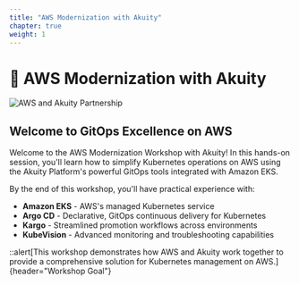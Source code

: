 ```yaml
---
title: "AWS Modernization with Akuity"
chapter: true
weight: 1
---
```


# 🚀 AWS Modernization with Akuity

![AWS and Akuity Partnership](/images/akuity-logo.png)

## Welcome to GitOps Excellence on AWS

Welcome to the AWS Modernization Workshop with Akuity! In this hands-on session, you'll learn how to simplify Kubernetes operations on AWS using the Akuity Platform's powerful GitOps tools integrated with Amazon EKS. 

By the end of this workshop, you'll have practical experience with:

- **Amazon EKS** - AWS's managed Kubernetes service
- **Argo CD** - Declarative, GitOps continuous delivery for Kubernetes
- **Kargo** - Streamlined promotion workflows across environments
- **KubeVision** - Advanced monitoring and troubleshooting capabilities

::alert[This workshop demonstrates how AWS and Akuity work together to provide a comprehensive solution for Kubernetes management on AWS.]{header="Workshop Goal"}
